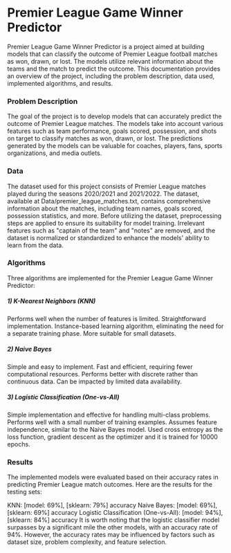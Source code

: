 # Premier League Game Winner Predictor

Premier League Game Winner Predictor is a project aimed at building models that can classify the outcome of Premier League football matches as won, drawn, or lost. The models utilize relevant information about the teams and the match to predict the outcome. This documentation provides an overview of the project, including the problem description, data used, implemented algorithms, and results.

### Problem Description
The goal of the project is to develop models that can accurately predict the outcome of Premier League matches. The models take into account various features such as team performance, goals scored, possession, and shots on target to classify matches as won, drawn, or lost. The predictions generated by the models can be valuable for coaches, players, fans, sports organizations, and media outlets.

### Data
The dataset used for this project consists of Premier League matches played during the seasons 2020/2021 and 2021/2022. The dataset, available at Data/premier_league_matches.txt, contains comprehensive information about the matches, including team names, goals scored, possession statistics, and more.
Before utilizing the dataset, preprocessing steps are applied to ensure its suitability for model training. Irrelevant features such as "captain of the team" and "notes" are removed, and the dataset is normalized or standardized to enhance the models' ability to learn from the data.

### Algorithms
Three algorithms are implemented for the Premier League Game Winner Predictor:

##### 1) K-Nearest Neighbors (KNN)
Performs well when the number of features is limited.
Straightforward implementation.
Instance-based learning algorithm, eliminating the need for a separate training phase.
More suitable for small datasets.
##### 2) Naive Bayes
Simple and easy to implement.
Fast and efficient, requiring fewer computational resources.
Performs better with discrete rather than continuous data.
Can be impacted by limited data availability.
##### 3) Logistic Classification (One-vs-All)
Simple implementation and effective for handling multi-class problems.
Performs well with a small number of training examples.
Assumes feature independence, similar to the Naive Bayes model.
Used cross entropy as the loss function, gradient descent as the optimizer and it is trained for 10000 epochs. 

### Results
The implemented models were evaluated based on their accuracy rates in predicting Premier League match outcomes. Here are the results for the testing sets:

KNN: [model: 69%], [sklearn: 79%] accuracy
Naive Bayes: [model: 69%], [sklearn: 69%] accuracy
Logistic Classification (One-vs-All): [model: 94%], [sklearn: 84%] accuracy
It is worth noting that the logistic classifier model surpasses by a significant mile the other models, with an accuracy rate of 94%. However, the accuracy rates may be influenced by factors such as dataset size, problem complexity, and feature selection.

